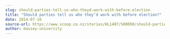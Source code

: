 ```yaml
---
slug: should-parties-tell-us-who-theyd-work-with-before-election
title: "Should parties tell us who they’d work with before election?"
date: 2014-07-16
source-url: https://www.scoop.co.nz/stories/HL1407/S00098/should-parties-tell-us-who-theyd-work-with-before-election.htm
author: massey-university
---
```

